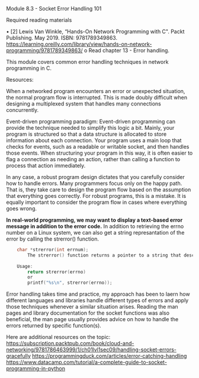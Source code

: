 Module 8.3 - Socket Error Handling 101

Required reading materials

•	 [2] Lewis Van Winkle, “Hands-On Network Programming with C". Packt Publishing. May 2019. ISBN: 9781789349863. https://learning.oreilly.com/library/view/hands-on-network-programming/9781789349863/ 
    o	Read chapter 13 - Error handling.

This module covers common error handling techniques in network programming in C.

Resources:

When a networked program encounters an error or unexpected situation, the normal program flow is interrupted. This is made doubly difficult when designing a multiplexed
system that handles many connections concurrently.

Event-driven programming paradigm:
    Event-driven programming can provide the technique needed to simplify this logic a bit. Mainly, your program is structured so that a data structure is allocated to store information about each connection. Your program uses a main loop that checks for events, such as a readable or writable socket, and then handles those events. When structuring your program in this way, it is often easier to flag a connection as needing an action, rather than calling a function to process that action immediately.

In any case, a robust program design dictates that you carefully consider how to handle errors. Many programmers focus only on the happy path. That is, they take care to design the program flow based on the assumption that everything goes correctly. For robust programs, this is a mistake. It is equally important to consider the program flow in cases where everything goes wrong.

**In real-world programming, we may want to display a text-based error message in addition to the error code.**
In addition to retrieving the errno number on a Linux system, we can also get a string represantation of the error by calling the strerror() function.

```C 
    char *strerror(int errnum);
        The strerror() function returns a pointer to a string that describes the error code passed in the argument errnum.
    
    Usage:
        return strerror(errno)
        or
        printf("%s\n", strerror(errno));
``` 
Error handling takes time and practice, my approach has been to laern how different languages and libraries handle different types of errors and apply those techniques whenever a similar situation arises. Reading the man pages and library documentation for the socket functions was also beneficial, the man page usually provides advice on how to handle the errors returned by specific function(s).

Here are additional resources on the topic:
https://subscription.packtpub.com/book/cloud-and-networking/9781786463999/1/ch01lvl1sec09/handling-socket-errors-gracefully
https://programmingduck.com/articles/error-catching-handling
https://www.datacamp.com/tutorial/a-complete-guide-to-socket-programming-in-python
